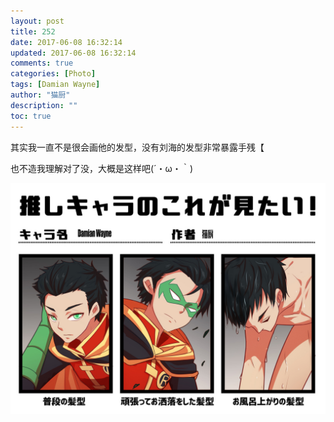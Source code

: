 ```yaml
---
layout: post
title: 252
date: 2017-06-08 16:32:14
updated: 2017-06-08 16:32:14
comments: true
categories: [Photo]
tags: [Damian Wayne]
author: "猫厨"
description: ""
toc: true
---
```


<p>其实我一直不是很会画他的发型，没有刘海的发型非常暴露手残【</p> 
<p>也不造我理解对了没，大概是这样吧(&acute;・ω・｀)</p>

![](https://raw.githubusercontent.com/alicewish/meowchain247/master/img_cVZNdzJtQk9JV2NjQ1dnd2FvblJVL01FTGJqdHJNT3dGdUI4ZmxJUDNKMnE1TDBMeTNBU2l3PT0.jpg)
